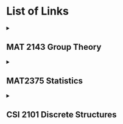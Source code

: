 # List of Links
<details>
<summary> <h2>MAT 2143 Group Theory</h2> </summary>
<h3><a href="https://mohamad-kassas.github.io/Summaries/MAT%202143%20Group%20Theory/Group%20Theory%20Midterm%20Summary.pdf" target="_blank" rel="noopener">Midterm Summary</a></h3>  
    
<details>
<summary> <h3>Quiz Summaries </h3> </summary>
<ol>
<li> <h5> Quiz 1 Summary: </h5> </li>
https://mohamad-kassas.github.io/Summaries/MAT%202143%20Group%20Theory/Quizzes%20Summaries/Group%20Theory%20Quiz%201%20Summary.pdf
<li> <h5> Quiz 2 Summary: </h5> </li>
https://mohamad-kassas.github.io/Summaries/MAT%202143%20Group%20Theory/Quizzes%20Summaries/Group%20Theory%20Quiz%202%20Summary.pdf
<li> <h5> Quiz 3 Summary: </h5> </li>
https://mohamad-kassas.github.io/Summaries/MAT%202143%20Group%20Theory/Quizzes%20Summaries/Group%20Theory%20Quiz%203%20Summary.pdf
<li> <h5> Quiz 4 Summary: </h5> </li>
https://mohamad-kassas.github.io/Summaries/MAT%202143%20Group%20Theory/Quizzes%20Summaries/Group%20Theory%20Quiz%204%20Summary.pdf
<li> <h5> Quiz 5 Summary: </h5> </li>
https://mohamad-kassas.github.io/Summaries/MAT%202143%20Group%20Theory/Quizzes%20Summaries/Group%20Theory%20Quiz%205%20Summary.pdf
</ol>
</details>
</details>

<details>
<summary> <h2>MAT2375 Statistics </h2> </summary>
<h3> Midterm Summary: </h3> 
https://mohamad-kassas.github.io/Summaries/MAT%202375%20Statistics/Statistics%20Midterm%20Summary.pdf
<h3> Mitderm Cheat Sheet: </h3> 
https://mohamad-kassas.github.io/Summaries/MAT%202375%20Statistics/Statistics%20Midterm%20Cheat%20Sheet.pdf
</details>


<details>
<summary> <h2>CSI 2101 Discrete Structures </h2> </summary>
<h3> Midterm Summary: </h3> 
https://mohamad-kassas.github.io/Summaries/CSI%202101%20Discrete%20Structures/Discrete%20Structures%20Midterm%20Summary.pdf
</details>
